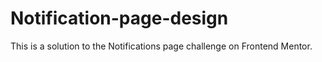 # Notification-page-design
This is a solution to the Notifications page challenge on Frontend Mentor.
